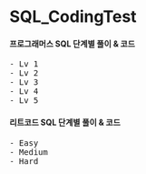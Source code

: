 # SQL_CodingTest
#### 프로그래머스 SQL 단계별 풀이 & 코드

<pre>
- Lv 1
- Lv 2
- Lv 3
- Lv 4
- Lv 5
</pre> 

#### 리트코드 SQL 단계별 풀이 & 코드

<pre>
- Easy
- Medium
- Hard
</pre> 
